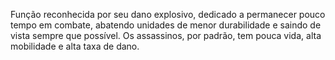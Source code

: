 Função reconhecida por seu dano explosivo, dedicado a permanecer pouco tempo em combate, abatendo unidades de menor durabilidade e saindo de vista sempre que possível. 
Os assassinos, por padrão, tem pouca vida, alta mobilidade e alta taxa de dano.